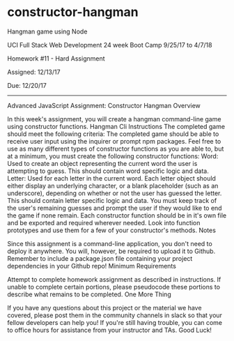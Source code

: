 # constructor-hangman
Hangman game using Node

UCI Full Stack Web Development 24 week Boot Camp 9/25/17 to 4/7/18

Homework #11 - Hard Assignment

Assigned: 12/13/17

Due: 12/20/17


----------------------------------------------------------------------------------------

Advanced JavaScript Assignment: Constructor Hangman
Overview

In this week's assignment, you will create a hangman command-line game using constructor functions.
Hangman Cli
Instructions
The completed game should meet the following criteria:
The completed game should be able to receive user input using the inquirer or prompt npm packages.
Feel free to use as many different types of constructor functions as you are able to, but at a minimum, you must create the following constructor functions:
Word: Used to create an object representing the current word the user is attempting to guess. This should contain word specific logic and data.
Letter: Used for each letter in the current word. Each letter object should either display an underlying character, or a blank placeholder (such as an underscore), depending on whether or not the user has guessed the letter. This should contain letter specific logic and data.
You must keep track of the user's remaining guesses and prompt the user if they would like to end the game if none remain.
Each constructor function should be in it's own file and be exported and required wherever needed.
Look into function prototypes and use them for a few of your constructor's methods.
Notes

Since this assignment is a command-line application, you don't need to deploy it anywhere. You will, however, be required to upload it to Github.
Remember to include a package.json file containing your project dependencies in your Github repo!
Minimum Requirements

Attempt to complete homework assignment as described in instructions. If unable to complete certain portions, please pseudocode these portions to describe what remains to be completed.
One More Thing

If you have any questions about this project or the material we have covered, please post them in the community channels in slack so that your fellow developers can help you! If you're still having trouble, you can come to office hours for assistance from your instructor and TAs.
Good Luck!
